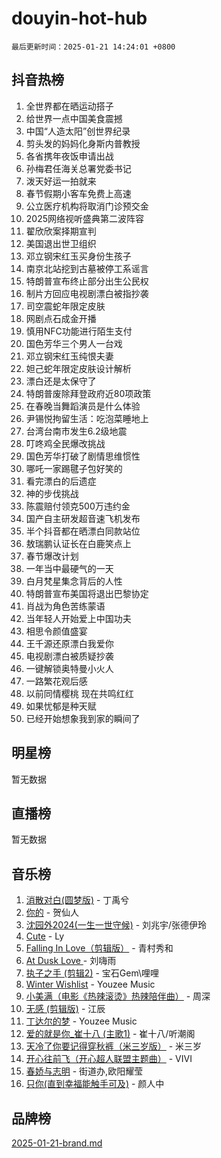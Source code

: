 # douyin-hot-hub

`最后更新时间：2025-01-21 14:24:01 +0800`

## 抖音热榜

1. 全世界都在晒运动搭子
1. 给世界一点中国美食震撼
1. 中国“人造太阳”创世界纪录
1. 剪头发的妈妈化身斯内普教授
1. 各省携年夜饭申请出战
1. 孙梅君任海关总署党委书记
1. 泼天好运一拍就来
1. 春节假期小客车免费上高速
1. 公立医疗机构将取消门诊预交金
1. 2025网络视听盛典第二波阵容
1. 翟欣欣案择期宣判
1. 美国退出世卫组织
1. 邓立钢宋红玉买身份生孩子
1. 南京北站挖到古墓被停工系谣言
1. 特朗普宣布终止部分出生公民权
1. 制片方回应电视剧漂白被指抄袭
1. 司空震蛇年限定皮肤
1. 网剧点石成金开播
1. 慎用NFC功能进行陌生支付
1. 国色芳华三个男人一台戏
1. 邓立钢宋红玉纯恨夫妻
1. 妲己蛇年限定皮肤设计解析
1. 漂白还是太保守了
1. 特朗普废除拜登政府近80项政策
1. 在春晚当舞蹈演员是什么体验
1. 尹锡悦拘留生活：吃泡菜睡地上
1. 台湾台南市发生6.2级地震
1. 叮咚鸡全民爆改挑战
1. 国色芳华打破了剧情思维惯性
1. 哪吒一家踢毽子包好笑的
1. 看完漂白的后遗症
1. 神的步伐挑战
1. 陈震赔付领克500万违约金
1. 国产自主研发超音速飞机发布
1. 半个抖音都在晒漂白同款站位
1. 敖瑞鹏认证长在白鹿笑点上
1. 春节爆改计划
1. 一年当中最硬气的一天
1. 白月梵星集念背后的人性
1. 特朗普宣布美国将退出巴黎协定
1. 肖战为角色苦练蒙语
1. 当年轻人开始爱上中国功夫
1. 相思令颜值盛宴
1. 王千源还原漂白我爱你
1. 电视剧漂白被质疑抄袭
1. 一键解锁奥特曼小火人
1. 一路繁花观后感
1. 以前同情樱桃 现在共鸣红红
1. 如果忧郁是种天赋
1. 已经开始想象我到家的瞬间了

## 明星榜

暂无数据

## 直播榜

暂无数据

## 音乐榜

1. [消散对白(圆梦版)](https://sf5-hl-cdn-tos.douyinstatic.com/obj/tos-cn-ve-2774/og4jB5I5IizzoZVAAAzWgBMAsMDWoArfwBOiFs) - 丁禹兮
1. [你的](https://sf3-cdn-tos.douyinstatic.com/obj/tos-cn-ve-2774/oYuIeKf42jB7sEV6B2upMdpYAgfrQWj0FeRegh) - 贺仙人
1. [沈园外2024(一生一世守候)](https://sf5-hl-cdn-tos.douyinstatic.com/obj/tos-cn-ve-2774/oAIYMHGCmKaYKFDd6FZBf9AfMfx1eErAAEJAFH) - 刘兆宇/张德伊玲
1. [Cute](https://sf5-hl-cdn-tos.douyinstatic.com/obj/tos-cn-ve-2774/o4IbIzHWKAAB4wsS5qMBRiiAlEBGTpQRNfFvuo) - Ly
1. [Falling In Love（剪辑版）](https://sf5-hl-cdn-tos.douyinstatic.com/obj/tos-cn-ve-2774/o8ajpA8zzgBPahbBIO8AcKGBLJezFCRd1wfP9f) - 青村秀和
1. [ At Dusk  Love ](https://sf5-hl-cdn-tos.douyinstatic.com/obj/tos-cn-ve-2774/o8CrpCf5CaYgI4ZrtQgMQAFEfuGqNnRSDQAPBc) - 刘嗨雨
1. [执子之手 (剪辑2)](https://sf5-hl-cdn-tos.douyinstatic.com/obj/tos-cn-ve-2774/oUoZLQjCc31XzqsBnBQUNgeKtYPBcgbFDwtfcu) - 宝石Gem\哩哩
1. [Winter Wishlist](https://sf5-hl-cdn-tos.douyinstatic.com/obj/tos-cn-ve-2774/oIIgUOeamCFCVAzxN6MFRLIBlLGpUqQxeeHrLE) - Youzee Music
1. [小美满（电影《热辣滚烫》热辣陪伴曲）](https://sf5-hl-cdn-tos.douyinstatic.com/obj/tos-cn-ve-2774/o0GAn2lSgfZIDUgtevCGDQYnFg4CwnrBaxbTZL) - 周深
1. [无感 (剪辑版)](https://sf6-cdn-tos.douyinstatic.com/obj/tos-cn-ve-2774/o0eIsUzJBDlQaQFC5OFlgbMEZC1TFYBftOBn6p) - 江辰
1. [丁达尔的梦](https://sf5-hl-cdn-tos.douyinstatic.com/obj/tos-cn-ve-2774/oMU3WirUZBVQkAC9ccG5P2IQirziZM2RTInUY) - Youzee Music
1. [爱的就是你_崔十八 (主歌1)](https://sf5-hl-cdn-tos.douyinstatic.com/obj/tos-cn-ve-2774/oI5BO5DhFZ6UTcNCnZaOCBLtZ7WIMQGfgnXf5E) - 崔十八/听潮阁
1. [天冷了你要记得穿秋裤（米三岁版）](https://sf5-hl-cdn-tos.douyinstatic.com/obj/tos-cn-ve-2774/oQlIwVIDWiZ6BQilAorS7MA0AgCkQDvcZAdm1) - 米三岁
1. [开心往前飞（开心超人联盟主题曲）](https://sf5-hl-cdn-tos.douyinstatic.com/obj/tos-cn-ve-2774/9d8fb7c82cf1421fb93a9fe925275e0a) - VIVI
1. [春娇与志明](https://sf5-hl-cdn-tos.douyinstatic.com/obj/tos-cn-ve-2774/e530d8fceb7044b39707d7f9ff54add1) - 街道办,欧阳耀莹
1. [只你(直到幸福能触手可及)](https://sf5-hl-cdn-tos.douyinstatic.com/obj/tos-cn-ve-2774/o0lBkRDzFTeaVSUz3ZZSCBVtZ5DIMQGfgmEAuE) - 颜人中

## 品牌榜

[2025-01-21-brand.md](2025-01-21-brand.md)
